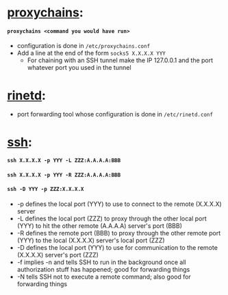 # [proxychains](https://web.archive.org/web/20191115232017/https://www.linuxbabe.com/desktop-linux/how-to-use-proxychains-to-redirect-your-traffic-through-proxy-server):
#### `proxychains <command you would have run>`
  * configuration is done in `/etc/proxychains.conf`
  * Add a line at the end of the form `socks5 X.X.X.X YYY`
    * For chaining with an SSH tunnel make the IP 127.0.0.1 and the port whatever port you used in the tunnel
  
# [rinetd](https://web.archive.org/web/20191202033419/http://man.docs.sk/8/rinetd.html):
  * port forwarding tool whose configuration is done in `/etc/rinetd.conf`


# [ssh](https://linux.die.net/man/1/ssh):
#### `ssh X.X.X.X -p YYY -L ZZZ:A.A.A.A:BBB`
#### `ssh X.X.X.X -p YYY -R ZZZ:A.A.A.A:BBB`
#### `ssh -D YYY -p ZZZ:X.X.X.X`
  * -p defines the local port (YYY) to use to connect to the remote (X.X.X.X) server
  * -L defines the local port (ZZZ) to proxy through the other local port (YYY) to hit the other remote (A.A.A.A) server's port (BBB)
  * -R defines the remote port (BBB) to proxy through the other remote port (YYY) to the local (X.X.X.X) server's local port (ZZZ)
  * -D defines the local port (YYY) to use for communication to the remote (X.X.X.X) server's port (ZZZ)
  * -f implies -n and tells SSH to run in the background once all authorization stuff has happened; good for forwarding things
  * -N tells SSH not to execute a remote command; also good for forwarding things

